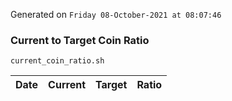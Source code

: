 Generated on `Friday 08-October-2021 at 08:07:46`

### Current to Target Coin Ratio
`current_coin_ratio.sh`

Date|Current|Target|Ratio
---|---|---|---
